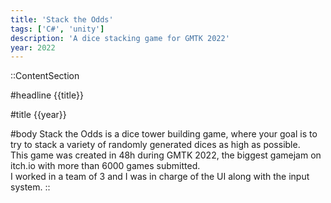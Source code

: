 ```yaml
---
title: 'Stack the Odds'
tags: ['C#', 'unity']
description: 'A dice stacking game for GMTK 2022'
year: 2022
---
```


::ContentSection

#headline
{{title}}

#title
{{year}}

#body
Stack the Odds is a dice tower building game, where your goal is to try to stack a variety of randomly generated dices as high as possible.  
This game was created in 48h during GMTK 2022, the biggest gamejam on itch.io with more than 6000 games submitted.  
I worked in a team of 3 and I was in charge of the UI along with the input system.
::
